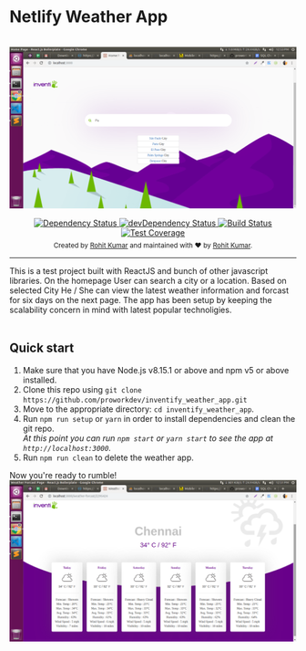 # Netlify Weather App

<br />
<img src="https://raw.githubusercontent.com/proworkdev/inventify_weather_app/master/weather1.png" alt="banner" align="center" />

<br />
<br />

<div align="center">
  <!-- Dependency Status -->
  <a href="">
    <img src="https://david-dm.org/react-boilerplate/react-boilerplate.svg" alt="Dependency Status" />
  </a>
  <!-- devDependency Status -->
  <a href="">
    <img src="https://david-dm.org/react-boilerplate/react-boilerplate/dev-status.svg" alt="devDependency Status" />
  </a>
  <!-- Build Status -->
  <a href="">
    <img src="https://travis-ci.org/react-boilerplate/react-boilerplate.svg" alt="Build Status" />
  </a>
  <!-- Test Coverage -->
  <a href="">
    <img src="https://coveralls.io/repos/github/react-boilerplate/react-boilerplate/badge.svg" alt="Test Coverage" />
  </a>
</div>
<div align="center">
  <sub>Created by <a href="">Rohit Kumar</a> and maintained with ❤️ by <a href="">Rohit Kumar</a>.</sub>
</div>
<hr>
This is a test project built with ReactJS and bunch of other javascript libraries. On the homepage User can search a city or a location. Based on selected City He / She can view the latest weather information and forcast for six days on the next page. The app has been setup by keeping the scalability concern in mind with latest popular technoligies.
<br>

<br>

## Quick start

1.  Make sure that you have Node.js v8.15.1 or above and npm v5 or above installed.
2.  Clone this repo using `git clone https://github.com/proworkdev/inventify_weather_app.git`
3.  Move to the appropriate directory: `cd inventify_weather_app`.<br />
4.  Run `npm run setup` or `yarn` in order to install dependencies and clean the git repo.<br />
    _At this point you can run `npm start` or `yarn start` to see the app at `http://localhost:3000`._
5.  Run `npm run clean` to delete the weather app.

Now you're ready to rumble!
<br>
<img src="https://raw.githubusercontent.com/proworkdev/inventify_weather_app/master/weather-app.png" alt="banner" align="center" />
